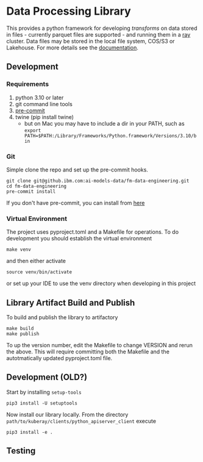 # Data Processing Library
This provides a python framework for developing _transforms_ 
on data stored in files - currently parquet files are supported -
and running them in a [ray](https://ray.com) cluster.
Data files may be stored in the local file system, COS/S3 or Lakehouse.
For more details see the [documentation](doc/overview.md).

## Development

### Requirements
1. python 3.10 or later
2. git command line tools
3. [pre-commit](https://pre-commit.com/)
4. twine (pip install twine)
    * but on Mac you may have to include a dir in your PATH, such as `export PATH=$PATH:/Library/Frameworks/Python.framework/Versions/3.10/bin`

### Git
Simple clone the repo and set up the pre-commit hooks.
```shell
git clone git@github.ibm.com:ai-models-data/fm-data-engineering.git
cd fm-data-engineering
pre-commit install
```
If you don't have pre-commit, you can install from [here](https://pre-commit.com/)

### Virtual Environment
The project uses pyproject.toml and a Makefile for operations.
To do development you should establish the virtual environment
```shell
make venv
```
and then either activate
```shell
source venv/bin/activate
```
or set up your IDE to use the venv directory when developing in this project


## Library Artifact Build and Publish
To build and publish the library to artifactory
```shell
make build
make publish
```
To up the version number, edit the Makefile to change VERSION and rerun
the above.  This will require committing both the Makefile and the 
autotmatically updated pyproject.toml file.

## Development (OLD?)

Start by installing `setup-tools`

```shell
pip3 install -U setuptools
```

Now install our library locally. From the directory `path/to/kuberay/clients/python_apiserver_client` execute

```shell
pip3 install -e .
```

## Testing

